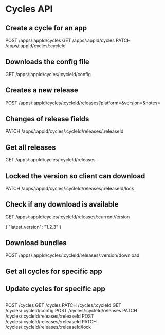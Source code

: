 # Cycles API


## Create a cycle for an app

POST  /apps/:appId/cycles
GET   /apps/:appId/cycles
PATCH /apps/:appId/cycles/:cycleId

## Downloads the config file
GET   /apps/:appId/cycles/:cycleId/config

## Creates a new release
POST  /apps/:appId/cycles/:cycleId/releases?platform=&version=&notes=

## Changes of release fields
PATCH /apps/:appId/cycles/:cycleId/releases/:releaseId

## Get all releases
GET  /apps/:appId/cycles/:cycleId/releases

## Locked the version so client can download
PATCH /apps/:appId/cycles/:cycleId/releases/:releaseId/lock

## Check if any download is available
GET   /apps/:appId/cycles/:cycleId/releases/:currentVersion

{
  "latest_version": "1.2.3"
}

## Download bundles

POST /apps/:appId/cycles/:cycleId/releases/:version/download

##

## Get all cycles for specific app

## Update cycles for specific app

##

POST      /cycles
GET       /cycles
PATCH     /cycles/:cycleId
GET       /cycles/:cycleId/config
POST      /cycles/:cycleId/releases
PATCH     /cycles/:cycleId/releases/:releaseId
POST      /cycles/:cycleId/releases/:releaseId
PATCH     /cycles/:cycleId/releases/:releaseId/lock
